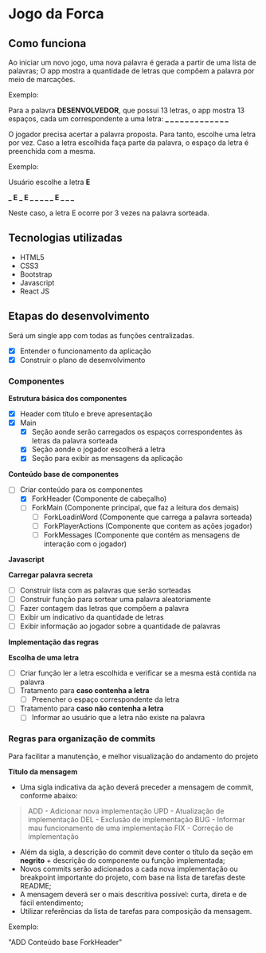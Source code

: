 # Jogo da Forca

## Como funciona
Ao iniciar um novo jogo, uma nova palavra é gerada a partir de uma lista de palavras;
O app mostra a quantidade de letras que compôem a palavra por meio de marcações. 

Exemplo:

Para a palavra **DESENVOLVEDOR**, que possui 13 letras, o app mostra 13 espaços, cada um correspondente a uma letra:
**_ _ _ _ _ _ _ _ _ _ _ _ _**

O jogador precisa acertar a palavra proposta. Para tanto, escolhe uma letra por vez.
Caso a letra escolhida faça parte da palavra, o espaço da letra é preenchida com a mesma.

Exemplo:

Usuário escolhe a letra **E**

**_ E _ E _ _ _ _ _ E _ _ _** 

Neste caso, a letra E ocorre por 3 vezes na palavra sorteada.

## Tecnologias utilizadas

- HTML5
- CSS3
- Bootstrap
- Javascript
- React JS
## Etapas do desenvolvimento

Será um single app com todas as funções centralizadas.

- [x] Entender o funcionamento da aplicação
- [x] Construir o plano de desenvolvimento
    
### Componentes

**Estrutura básica dos componentes**

- [x] Header com título e breve apresentação
- [x] Main
    - [x] Seção aonde serão carregados os espaços correspondentes às letras da palavra sorteada
    - [x] Seção aonde o jogador escolherá a letra
    - [x] Seção para exibir as mensagens da aplicação

**Conteúdo base de componentes**

- [ ] Criar conteúdo para os componentes
    - [x] ForkHeader (Componente de cabeçalho)
    - [ ] ForkMain (Componente principal, que faz a leitura dos demais)
        - [ ] ForkLoadinWord (Componente que carrega a palavra sorteada)
        - [ ] ForkPlayerActions (Componente que contem as ações jogador)
        - [ ] ForkMessages (Componente que contém as mensagens de interação com o jogador)

**Javascript**

**Carregar palavra secreta**

- [ ] Construir lista com as palavras que serão sorteadas
- [ ] Construir função para sortear uma palavra aleatoriamente
- [ ] Fazer contagem das letras que compôem a palavra
- [ ] Exibir um indicativo da quantidade de letras
- [ ] Exibir informação ao jogador sobre a quantidade de palavras

**Implementação das regras**

**Escolha de uma letra**

- [ ] Criar função ler a letra escolhida e verificar se a mesma está contida na palavra
- [ ] Tratamento para **caso contenha a letra**
    - [ ] Preencher o espaço correspondente da letra
- [ ] Tratamento para **caso não contenha a letra**
    - [ ] Informar ao usuário que a letra não existe na palavra

### Regras para organização de commits

Para facilitar a manutenção, e melhor visualização do andamento do projeto

**Título da mensagem**

- Uma sigla indicativa da ação deverá preceder a mensagem de commit, conforme abaixo:

> ADD - Adicionar nova implementação
> UPD - Atualização de implementação
> DEL - Exclusão de implementação
> BUG - Informar mau funcionamento de uma implementação
> FIX - Correção de implementação

- Além da sigla, a descrição do commit deve conter o título da seção em **negrito** + descrição do componente ou função implementada;
- Novos commits serão adicionados a cada nova implementação ou breakpoint importante do projeto, com base na lista de tarefas deste README;
- A mensagem deverá ser o mais descritiva possível: curta, direta e de fácil entendimento;
- Utilizar referências da lista de tarefas para composição da mensagem.

Exemplo:

"ADD Conteúdo base ForkHeader"